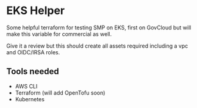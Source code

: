 # EKS Helper

Some helpful terraform for testing SMP on EKS, first on GovCloud but will make this variable for commercial as well.

Give it a review but this should create all assets required including a vpc and OIDC/IRSA roles.

## Tools needed
- AWS CLI
- Terraform (will add OpenTofu soon)
- Kubernetes